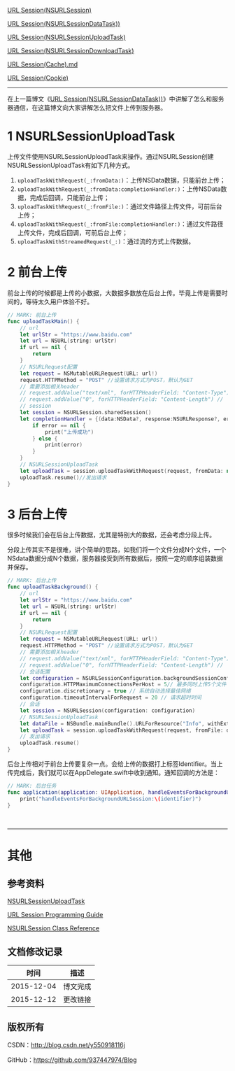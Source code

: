 [URL Session(NSURLSession)](https://github.com/937447974/Blog/blob/master/IOS/Core%20Services%20Layer/Foundation/URL%20Session(NSURLSession).md)

[URL Session(NSURLSessionDataTask))](https://github.com/937447974/Blog/blob/master/IOS/Core%20Services%20Layer/Foundation/URL%20Session(NSURLSessionDataTask).md)

[URL Session(NSURLSessionUploadTask)](https://github.com/937447974/Blog/blob/master/IOS/Core%20Services%20Layer/Foundation/URL%20Session(NSURLSessionUploadTask).md)

[URL Session(NSURLSessionDownloadTask)](https://github.com/937447974/Blog/blob/master/IOS/Core%20Services%20Layer/Foundation/URL%20Session(NSURLSessionDownloadTask).md)

[URL Session(Cache).md](https://github.com/937447974/Blog/blob/master/IOS/Core%20Services%20Layer/Foundation/URL%20Session(Cache).md)

[URL Session(Cookie)](https://github.com/937447974/Blog/blob/master/IOS/Core%20Services%20Layer/Foundation/URL%20Session(Cookie).md)

----

在上一篇博文《[URL Session(NSURLSessionDataTask))](https://github.com/937447974/Blog/blob/master/IOS/Core%20Services%20Layer/Foundation/URL%20Session(NSURLSessionDataTask).md)》中讲解了怎么和服务器通信，在这篇博文向大家讲解怎么把文件上传到服务器。

# 1 NSURLSessionUploadTask

上传文件使用NSURLSessionUploadTask来操作。通过NSURLSession创建NSURLSessionUploadTask有如下几种方式。

1. `uploadTaskWithRequest(_:fromData:)`：上传NSData数据，只能前台上传；
2. `uploadTaskWithRequest(_:fromData:completionHandler:)`：上传NSData数据，完成后回调，只能前台上传；
3. `uploadTaskWithRequest(_:fromFile:)`：通过文件路径上传文件，可前后台上传；
4. `uploadTaskWithRequest(_:fromFile:completionHandler:)`：通过文件路径上传文件，完成后回调，可前后台上传；
5. `uploadTaskWithStreamedRequest(_:)`：通过流的方式上传数据。

# 2 前台上传

前台上传的时候都是上传的小数据，大数据多数放在后台上传。毕竟上传是需要时间的，等待太久用户体验不好。

```swift
// MARK: 前台上传
func uploadTaskMain() {
    // url
    let urlStr = "https://www.baidu.com"
    let url = NSURL(string: urlStr)
    if url == nil {
        return
    }
    // NSURLRequest配置
    let request = NSMutableURLRequest(URL: url!)
    request.HTTPMethod = "POST" //设置请求方式为POST，默认为GET
    // 需要添加相关header
    // request.addValue("text/xml", forHTTPHeaderField: "Content-Type")// 定义类型
    // request.addValue("0", forHTTPHeaderField: "Content-Length") //
    // session
    let session = NSURLSession.sharedSession()
    let completionHandler = {(data:NSData?, response:NSURLResponse?, error:NSError?) -> Void in
        if error == nil {
            print("上传成功")
        } else {
            print(error)
        }
    }
    // NSURLSessionUploadTask
    let uploadTask = session.uploadTaskWithRequest(request, fromData: nil, completionHandler: completionHandler)
    uploadTask.resume()//发出请求
}
```

# 3 后台上传

很多时候我们会在后台上传数据，尤其是特别大的数据，还会考虑分段上传。

分段上传其实不是很难，讲个简单的思路，如我们将一个文件分成N个文件，一个NSdata数据分成N个数据，服务器接受到所有数据后，按照一定的顺序组装数据并保存。

```swift
// MARK: 后台上传
func uploadTaskBackground() {
    // url
    let urlStr = "https://www.baidu.com"
    let url = NSURL(string: urlStr)
    if url == nil {
        return
    }
    // NSURLRequest配置
    let request = NSMutableURLRequest(URL: url!)
    request.HTTPMethod = "POST" //设置请求方式为POST，默认为GET
    // 需要添加相关header
    // request.addValue("text/xml", forHTTPHeaderField: "Content-Type")// 定义类型
    // request.addValue("0", forHTTPHeaderField: "Content-Length") //
    // 会话配置
    let configuration = NSURLSessionConfiguration.backgroundSessionConfigurationWithIdentifier("com.uploadTask.URLSession")
    configuration.HTTPMaximumConnectionsPerHost = 5// 最多同时上传5个文件
    configuration.discretionary = true // 系统自动选择最佳网络
    configuration.timeoutIntervalForRequest = 20 // 请求超时时间
    // 会话
    let session = NSURLSession(configuration: configuration)
    // NSURLSessionUploadTask
    let dataFile = NSBundle.mainBundle().URLForResource("Info", withExtension: "plist")
    let uploadTask = session.uploadTaskWithRequest(request, fromFile: dataFile!)
    // 发出请求
    uploadTask.resume()
}
```

后台上传相对于前台上传要复杂一点。会给上传的数据打上标签Identifier。当上传完成后，我们就可以在AppDelegate.swift中收到通知。通知回调的方法是：

```swift
// MARK: 后台任务
func application(application: UIApplication, handleEventsForBackgroundURLSession identifier: String, completionHandler: () -> Void) {
    print("handleEventsForBackgroundURLSession:\(identifier)")
}
```

&#160;

----------

# 其他

## 参考资料

[NSURLSessionUploadTask](https://developer.apple.com/library/ios/documentation/Foundation/Reference/NSURLSessionUploadTask_class/index.html)

[URL Session Programming Guide](https://developer.apple.com/library/ios/documentation/Cocoa/Conceptual/URLLoadingSystem/URLLoadingSystem.html)

[NSURLSession Class Reference](https://developer.apple.com/library/ios/documentation/Foundation/Reference/NSURLSession_class/index.html)

## 文档修改记录

| 时间 | 描述 |
| ---- | ---- |
| 2015-12-04 | 博文完成 |
| 2015-12-12 | 更改链接 |

## 版权所有

CSDN：http://blog.csdn.net/y550918116j

GitHub：https://github.com/937447974/Blog
